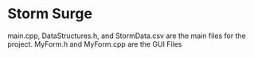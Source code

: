# Storm Surge

main.cpp, DataStructures.h, and StormData.csv are the main files for the project. 
MyForm.h and MyForm.cpp are the GUI Files
